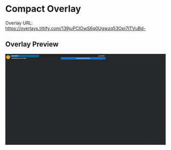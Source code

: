 # Compact Overlay

Overlay URL: https://overlays.tiltify.com/139juPCIOwS6q0Ugwzq53Opi7ITVuBd-

## Overlay Preview

![](./compact_overlay_preview.png)
